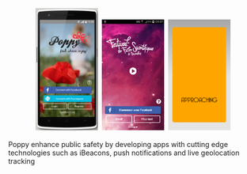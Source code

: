 <center>
<img style="width:25%; height:auto" class="im" src="../images/apps/01-home_connect.jpg">&nbsp;
<img style="width:25%; height:auto" class="im" src="../images/apps/Screenshot_2014-12-24-00-07-16.png">&nbsp;
<img style="width:25%; height:auto" class="im" src="../images/apps/Screenshot_2015-03-05-19-21-03.png">
</center>
<br>
Poppy enhance public safety by developing apps with cutting edge technologies such as iBeacons, push notifications and live geolocation tracking
